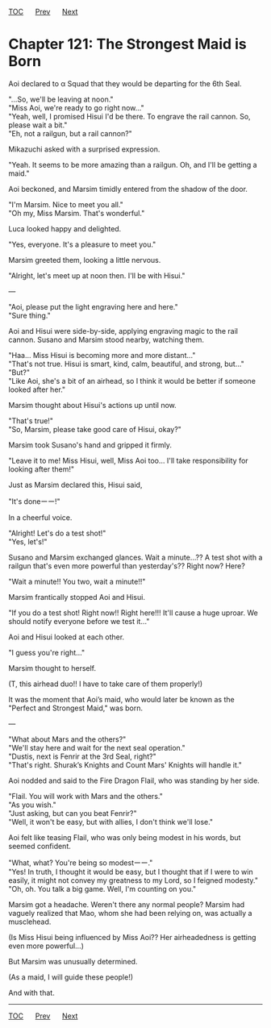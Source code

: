 [TOC](../readme.md)&nbsp;&nbsp;&nbsp;&nbsp;&nbsp;&nbsp;[Prev](section_0035.md)&nbsp;&nbsp;&nbsp;&nbsp;&nbsp;&nbsp;[Next](section_0037.md)



# Chapter 121: The Strongest Maid is Born

Aoi declared to α Squad that they would be departing for the 6th Seal.  
  
"…So, we'll be leaving at noon."  
"Miss Aoi, we're ready to go right now…"  
"Yeah, well, I promised Hisui I'd be there. To engrave the rail cannon.
So, please wait a bit."  
"Eh, not a railgun, but a rail cannon?"  
  
Mikazuchi asked with a surprised expression.  
  
"Yeah. It seems to be more amazing than a railgun. Oh, and I'll be
getting a maid."  
  
Aoi beckoned, and Marsim timidly entered from the shadow of the door.  
  
"I'm Marsim. Nice to meet you all."  
"Oh my, Miss Marsim. That's wonderful."  
  
Luca looked happy and delighted.  
  
"Yes, everyone. It's a pleasure to meet you."  
  
Marsim greeted them, looking a little nervous.  
  
"Alright, let's meet up at noon then. I'll be with Hisui."  
  
—  
  
"Aoi, please put the light engraving here and here."  
"Sure thing."  
  
Aoi and Hisui were side-by-side, applying engraving magic to the rail
cannon. Susano and Marsim stood nearby, watching them.  
  
"Haa… Miss Hisui is becoming more and more distant…"  
"That's not true. Hisui is smart, kind, calm, beautiful, and strong,
but…"  
"But?"  
"Like Aoi, she's a bit of an airhead, so I think it would be better if
someone looked after her."  
  
Marsim thought about Hisui's actions up until now.  
  
"That's true!"  
"So, Marsim, please take good care of Hisui, okay?"  
  
Marsim took Susano's hand and gripped it firmly.  
  
"Leave it to me! Miss Hisui, well, Miss Aoi too… I'll take
responsibility for looking after them!"  
  
Just as Marsim declared this, Hisui said,  
  
"It's doneーー!"  
  
In a cheerful voice.  
  
"Alright! Let's do a test shot!"  
"Yes, let's!"  
  
Susano and Marsim exchanged glances. Wait a minute…?? A test shot with a
railgun that's even more powerful than yesterday's?? Right now? Here?  
  
"Wait a minute!! You two, wait a minute!!"  
  
Marsim frantically stopped Aoi and Hisui.  
  
"If you do a test shot! Right now!! Right here!!! It'll cause a huge
uproar. We should notify everyone before we test it…"  
  
Aoi and Hisui looked at each other.  
  
"I guess you're right…"  
  
Marsim thought to herself.  
  
(T, this airhead duo!! I have to take care of them properly!)  
  
It was the moment that Aoi’s maid, who would later be known as the
"Perfect and Strongest Maid," was born.  
  
—  
  
"What about Mars and the others?"  
"We'll stay here and wait for the next seal operation."  
"Dustis, next is Fenrir at the 3rd Seal, right?"  
"That's right. Shurak’s Knights and Count Mars' Knights will handle
it."  
  
Aoi nodded and said to the Fire Dragon Flail, who was standing by her
side.  
  
"Flail. You will work with Mars and the others."  
"As you wish."  
"Just asking, but can you beat Fenrir?"  
"Well, it won't be easy, but with allies, I don't think we'll lose."  
  
Aoi felt like teasing Flail, who was only being modest in his words, but
seemed confident.  
  
"What, what? You're being so modestーー."  
"Yes! In truth, I thought it would be easy, but I thought that if I were
to win easily, it might not convey my greatness to my Lord, so I feigned
modesty."  
"Oh, oh. You talk a big game. Well, I'm counting on you."  
  
Marsim got a headache. Weren't there any normal people? Marsim had
vaguely realized that Mao, whom she had been relying on, was actually a
musclehead.  
  
(Is Miss Hisui being influenced by Miss Aoi?? Her airheadedness is
getting even more powerful…)  
  
But Marsim was unusually determined.  
  
(As a maid, I will guide these people!)  
  
And with that.  
  
  


---
[TOC](../readme.md)&nbsp;&nbsp;&nbsp;&nbsp;&nbsp;&nbsp;[Prev](section_0035.md)&nbsp;&nbsp;&nbsp;&nbsp;&nbsp;&nbsp;[Next](section_0037.md)

